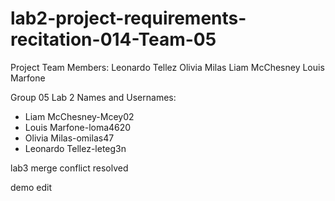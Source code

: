 # lab2-project-requirements-recitation-014-Team-05

Project Team Members:
Leonardo Tellez
Olivia Milas
Liam McChesney
Louis Marfone

Group 05
Lab 2 Names and Usernames:
- Liam McChesney-Mcey02 
- Louis Marfone-loma4620 
- Olivia Milas-omilas47 
- Leonardo Tellez-leteg3n 

lab3 merge conflict resolved

demo edit
